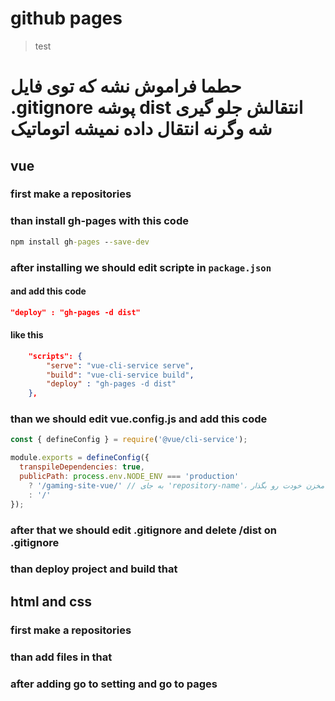 # github pages 
> test
# حطما فراموش نشه که توی فایل .gitignore پوشه dist انتقالش جلو گیری شه وگرنه انتقال داده نمیشه اتوماتیک
## vue
### first make a repositories
### than install gh-pages with this code
```cmd
npm install gh-pages --save-dev
```
### after installing we should edit scripte in `package.json`
#### and add this code 
```json
"deploy" : "gh-pages -d dist"
```
#### like this
```json
    "scripts": {
        "serve": "vue-cli-service serve",
        "build": "vue-cli-service build",
        "deploy" : "gh-pages -d dist"
    },
```
### than we should edit vue.config.js and add this code
```js
const { defineConfig } = require('@vue/cli-service');

module.exports = defineConfig({
  transpileDependencies: true,
  publicPath: process.env.NODE_ENV === 'production'
    ? '/gaming-site-vue/' // به جای 'repository-name'، نام مخزن خودت رو بگذار
    : '/'
});
```
### after that we should edit .gitignore and delete /dist on .gitignore
### than deploy project and build that 
## html and css
### first make a repositories
### than add files in that
### after adding go to setting and go to pages
